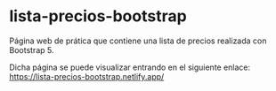 # lista-precios-bootstrap
Página web de prática que contiene una lista de precios realizada con Bootstrap 5.

Dicha página se puede visualizar entrando en el siguiente enlace: https://lista-precios-bootstrap.netlify.app/
